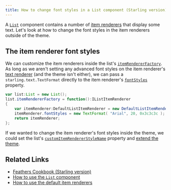 ```yaml
---
title: How to change font styles in a List component (Starling version)
---
```


A [`List`](../list.md) component contains a number of [item renderers](../default-item-renderers.md) that display some text. Let's look at how to change the font styles in the item renderers outside of the theme.

## The item renderer font styles

We can customize the item renderers inside the list's [`itemRendererFactory`](/api-reference/feathers/controls/List.html#itemRendererFactory). As long as we aren't setting any advanced font styles on the item renderer's [text renderer](../text-renderers.md) (and the theme isn't either), we can pass a `starling.text.TextFormat` directly to the item renderer's [`fontStyles`](/api-reference/feathers/controls/Button.html#fontStyles) property.

```actionscript
var list:List = new List();
list.itemRendererFactory = function():IListItemRenderer
{
	var itemRenderer:DefaultListItemRenderer = new DefaultListItemRenderer();
	itemRenderer.fontStyles = new TextFormat( "Arial", 20, 0x3c3c3c );
	return itemRenderer;
};
```

If we wanted to change the item renderer's font styles inside the theme, we could set the list's [`customItemRendererStyleName`](/api-reference/feathers/controls/List.html#customItemRendererStyleName) property and [extend the theme](../extending-themes.md).

## Related Links

- [Feathers Cookbook (Starling version)](./index.md)
- [How to use the `List` component](../list.md)
- [How to use the default item renderers](../default-item-renderers.md)

